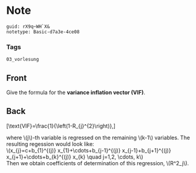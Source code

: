 # Note
```
guid: rX9q~WH`X&
notetype: Basic-d7a3e-4ce08
```

### Tags
```
03_vorlesung
```

## Front
Give the formula for the <b>variance inflation vector (VIF)</b>.

## Back
\[\text{VIF}=\frac{1}{\left(1-R_{j}^{2}\right)},\]
<div>
  where \(j\)-th variable is regressed on the remaining \(k-1\)
  variables. The resulting regession would look like:
</div>
<div>
  \(x_{j}=c+b_{1}^{(j)} x_{1}+\cdots+b_{j-1}^{(j)}
  x_{j-1}+b_{j+1}^{(j)} x_{j+1}+\cdots+b_{k}^{(j)} x_{k} \quad
  j=1,2, \cdots, k\)
</div>
<div>
  Then we obtain coefficients of determination of this regression,
  \(R^2_j\).
</div>
